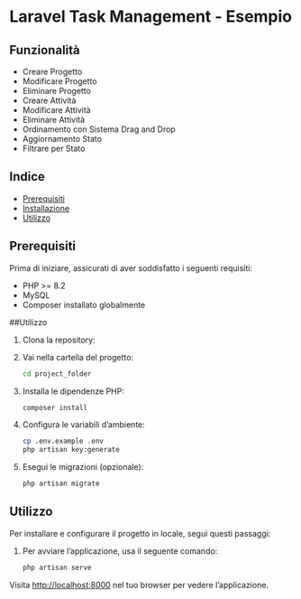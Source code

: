 # Laravel Task Management - Esempio

## Funzionalità
- Creare Progetto  
- Modificare Progetto  
- Eliminare Progetto  
- Creare Attività  
- Modificare Attività  
- Eliminare Attività  
- Ordinamento con Sistema Drag and Drop  
- Aggiornamento Stato  
- Filtrare per Stato  

## Indice
- [Prerequisiti](#prerequisiti)  
- [Installazione](#installazione)  
- [Utilizzo](#utilizzo)  

## Prerequisiti
Prima di iniziare, assicurati di aver soddisfatto i seguenti requisiti:  
- PHP >= 8.2  
- MySQL  
- Composer installato globalmente

##Utilizzo

1. Clona la repository:


2. Vai nella cartella del progetto:

    ```bash
    cd project_folder
    ```

3. Installa le dipendenze PHP:

    ```bash
    composer install
    ```

4. Configura le variabili d’ambiente:

    ```bash
    cp .env.example .env
    php artisan key:generate
    ```

5. Esegui le migrazioni (opzionale):

    ```bash
    php artisan migrate
    ```

## Utilizzo

Per installare e configurare il progetto in locale, segui questi passaggi:

1. Per avviare l’applicazione, usa il seguente comando:

    ```bash
    php artisan serve
    ```

Visita [http://localhost:8000](http://localhost:8000) nel tuo browser per vedere l’applicazione.
